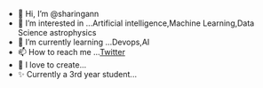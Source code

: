 - 👋 Hi, I’m @sharingann
- 👀 I’m interested in ...Artificial intelligence,Machine Learning,Data Science astrophysics
- 🌱 I’m currently learning ...Devops,AI
- 📫 How to reach me ...[Twitter](https://twitter.com/Harikahtwt)
- 🎨 I love to create...
- ✨ Currently a 3rd year student...

<!---
sharingann/sharingann is a ✨ special ✨ repository because its `README.md` (this file) appears on your GitHub profile.
You can click the Preview link to take a look at your changes.
--->
